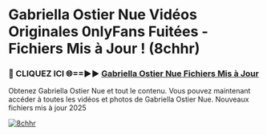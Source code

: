 # Gabriella Ostier Nue Vidéos Originales 0nlyFans Fuitées - Fichiers Mis à Jour ! (8chhr)

<h3>🔴 CLIQUEZ ICI 🌐==►► <a href="https://tinyurl.com/2pmr4ezf" rel="nofollow">Gabriella Ostier Nue Fichiers Mis à Jour</a></h3>

Obtenez Gabriella Ostier Nue et tout le contenu. Vous pouvez maintenant accéder à toutes les vidéos et photos de Gabriella Ostier Nue. Nouveaux fichiers mis à jour 2025

[![8chhr](https://i.imgur.com/6SNvagu.gif)](https://tinyurl.com/2pmr4ezf)

